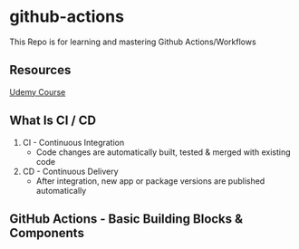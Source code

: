 # github-actions

  This Repo is for learning and mastering Github Actions/Workflows

## Resources 
[Udemy Course](https://www.electronjs.org/docs/latest/api/web-frame)

## What Is CI / CD
1. CI - Continuous Integration
    - Code changes are automatically built, tested & merged with existing code
2. CD - Continuous Delivery
    - After integration, new app or package versions are published automatically

## GitHub Actions - Basic Building Blocks & Components
